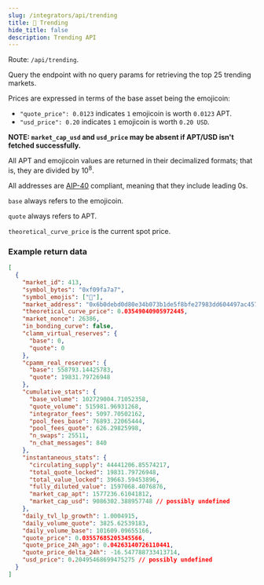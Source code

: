 ```yaml
---
slug: /integrators/api/trending
title: 📱 Trending
hide_title: false
description: Trending API
---
```


Route: `/api/trending`.

Query the endpoint with no query params for retrieving the top 25 trending
markets.

Prices are expressed in terms of the base asset being the emojicoin:

- `"quote_price": 0.0123` indicates `1` emojicoin is worth `0.0123` APT.
- `"usd_price": 0.20` indicates `1` emojicoin is worth `0.20 USD`.

**NOTE: `market_cap_usd` and `usd_price` may be absent if APT/USD isn't fetched
successfully.**

All APT and emojicoin values are returned in their decimalized formats; that
is, they are divided by $10^8$.

All addresses are [AIP-40] compliant, meaning that they include leading 0s.

`base` always refers to the emojicoin.

`quote` always refers to APT.

`theoretical_curve_price` is the current spot price.

### Example return data

<!-- markdownlint-disable MD013 -->

```json
[
  {
    "market_id": 413,
    "symbol_bytes": "0xf09fa7a7",
    "symbol_emojis": ["🧧"],
    "market_address": "0x6b0debd0d80e34b073b1de5f8bfe27983dd604497ac457fb082844894a3e548d",
    "theoretical_curve_price": 0.03549040905972445,
    "market_nonce": 26386,
    "in_bonding_curve": false,
    "clamm_virtual_reserves": {
      "base": 0,
      "quote": 0
    },
    "cpamm_real_reserves": {
      "base": 558793.14425783,
      "quote": 19831.79726948
    },
    "cumulative_stats": {
      "base_volume": 102729004.71052358,
      "quote_volume": 515981.96931268,
      "integrator_fees": 5097.70502162,
      "pool_fees_base": 76893.22065444,
      "pool_fees_quote": 626.29825998,
      "n_swaps": 25511,
      "n_chat_messages": 840
    },
    "instantaneous_stats": {
      "circulating_supply": 44441206.85574217,
      "total_quote_locked": 19831.79726948,
      "total_value_locked": 39663.59453896,
      "fully_diluted_value": 1597068.4076876,
      "market_cap_apt": 1577236.61041812,
      "market_cap_usd": 9086302.388957748 // possibly undefined
    },
    "daily_tvl_lp_growth": 1.0004915,
    "daily_volume_quote": 3825.62539183,
    "daily_volume_base": 101609.09655166,
    "quote_price": 0.03557685205345566,
    "quote_price_24h_ago": 0.04263140726110441,
    "quote_price_delta_24h": -16.547788733413714,
    "usd_price": 0.20495468699475275 // possibly undefined
  }
]
```

<!-- markdownlint-enable MD013 -->

[aip-40]: https://github.com/aptos-foundation/AIPs/blob/fa86194b1bd617f7f7f747c5d962b9039286f689/aips/aip-40.md
